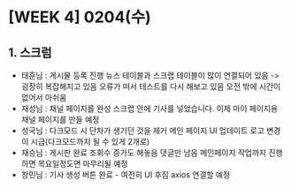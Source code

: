 # [WEEK 4] 0204(수)

## 1. 스크럼

- 태훈님 : 게시물 등록 진행
뉴스 테이블과 스크랩 테이블이 많이 연결되어 있음
-> 굉장히 복잡해지고 있음
오류가 떠서 테스트를 다시 해보고 있음
오전 밖에 시간이 없어서 아쉬움
- 재성님 : 채널 페이지를 완성
스크랩 안에 기사를 넣었습니다.
이제 마이 페이지용 채널 페이지를 만들 예정
- 성국님 : 다크모드 시 단차가 생기던 것을 제거
메인 페이지 UI 업데이트
로고 변경이 시급(다크모드까지 될 수 있게 2개로)
- 재승님 : 게시판 완료
조회수 증가도 해놓음
댓글만 남음
메인페이지 작업까지 진행하면 목요일정도면 마무리될 예정
- 창민님 : 기사 생성 버튼 완료 - 여전히 UI 후짐
axios 연결할 예정
